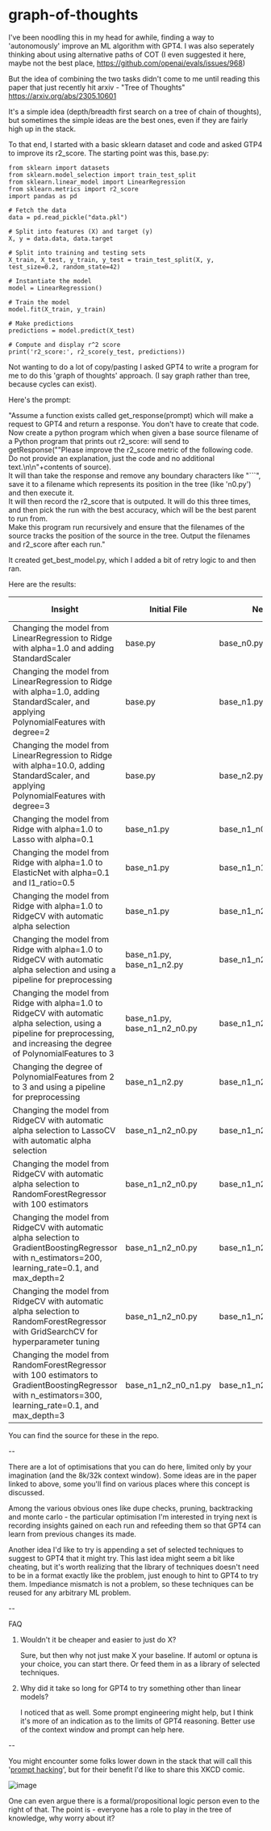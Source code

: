 # graph-of-thoughts

I've been noodling this in my head for awhile, finding a way to 'autonomously' improve an ML algorithm with GPT4.  I was also seperately thinking about using alternative paths of COT (I even suggested it here, maybe not the best place, https://github.com/openai/evals/issues/968)

But the idea of combining the two tasks didn't come to me until reading this paper that just recently hit arxiv - "Tree of Thoughts" https://arxiv.org/abs/2305.10601

It's a simple idea (depth/breadth first search on a tree of chain of thoughts), but sometimes the simple ideas are the best ones, even if they are fairly high up in the stack.

To that end, I started with a basic sklearn dataset and code and asked GTP4 to improve its r2_score.  The starting point was this, base.py:

```
from sklearn import datasets
from sklearn.model_selection import train_test_split
from sklearn.linear_model import LinearRegression
from sklearn.metrics import r2_score
import pandas as pd

# Fetch the data                                                                                                                 
data = pd.read_pickle("data.pkl")

# Split into features (X) and target (y)                                                                                         
X, y = data.data, data.target

# Split into training and testing sets                                                                                           
X_train, X_test, y_train, y_test = train_test_split(X, y, test_size=0.2, random_state=42)

# Instantiate the model                                                                                                          
model = LinearRegression()

# Train the model                                                                                                                
model.fit(X_train, y_train)

# Make predictions                                                                                                               
predictions = model.predict(X_test)

# Compute and display r^2 score                                                                                                  
print('r2_score:', r2_score(y_test, predictions))

```

Not wanting to do a lot of copy/pasting I asked GPT4 to write a program for me to do this 'graph of thoughts' approach.  (I say graph rather than tree, because cycles can exist).

Here's the prompt: 

"Assume a function exists called get_response(prompt) which will make a request to GPT4 and return a response.  You don't have to create that code.  
Now create a python program which when given a base source filename of a Python program that prints out r2_score: <score> will send to getResponse(""Please improve the r2_score metric of the following code. 
Do not provide an explanation, just the code and no additional text.\n\n"+contents of source).  
It will than take the response and remove any boundary characters like "```", save it to a filename which represents its position in the tree (like 'n0.py') and then execute it.  
It will then record the r2_score that is outputed.  It will do this three times, and then pick the run with the best accuracy, which will be the best parent to run from.  
Make this program run recursively and ensure that the filenames of the source tracks the position of the source in the tree.  Output the filenames and r2_score after each run."
    
It created get_best_model.py, which I added a bit of retry logic to and then ran.
    
Here are the results:

| Insight | Initial File | New File | Initial Score | New Score |
|---------|--------------|----------|---------------|-----------|
| Changing the model from LinearRegression to Ridge with alpha=1.0 and adding StandardScaler | base.py | base_n0.py | 0.575 | 0.576 |
| Changing the model from LinearRegression to Ridge with alpha=1.0, adding StandardScaler, and applying PolynomialFeatures with degree=2 | base.py | base_n1.py | 0.575 | 0.647 |
| Changing the model from LinearRegression to Ridge with alpha=10.0, adding StandardScaler, and applying PolynomialFeatures with degree=3 | base.py | base_n2.py | 0.575 | -14.131 |
| Changing the model from Ridge with alpha=1.0 to Lasso with alpha=0.1 | base_n1.py | base_n1_n0.py | 0.647 | 0.482 |
| Changing the model from Ridge with alpha=1.0 to ElasticNet with alpha=0.1 and l1_ratio=0.5 | base_n1.py | base_n1_n1.py | 0.647 | 0.515 |
| Changing the model from Ridge with alpha=1.0 to RidgeCV with automatic alpha selection | base_n1.py | base_n1_n2.py | 0.647 | 0.656 |
| Changing the model from Ridge with alpha=1.0 to RidgeCV with automatic alpha selection and using a pipeline for preprocessing | base_n1.py, base_n1_n2.py | base_n1_n2_n0.py | 0.656 | 0.656 |
| Changing the model from Ridge with alpha=1.0 to RidgeCV with automatic alpha selection, using a pipeline for preprocessing, and increasing the degree of PolynomialFeatures to 3 | base_n1.py, base_n1_n2_n0.py | base_n1_n2_n1.py | 0.656 | -15.415 |
| Changing the degree of PolynomialFeatures from 2 to 3 and using a pipeline for preprocessing | base_n1_n2.py | base_n1_n2_n2.py | 0.656 | -15.415 |
| Changing the model from RidgeCV with automatic alpha selection to LassoCV with automatic alpha selection | base_n1_n2_n0.py | base_n1_n2_n0_n0.py | 0.656 | 0.482 |
| Changing the model from RidgeCV with automatic alpha selection to RandomForestRegressor with 100 estimators | base_n1_n2_n0.py | base_n1_n2_n0_n1.py | 0.656 | 0.799 |
| Changing the model from RidgeCV with automatic alpha selection to GradientBoostingRegressor with n_estimators=200, learning_rate=0.1, and max_depth=2 | base_n1_n2_n0.py | base_n1_n2_n0_n2.py | 0.656 | 0.775 |
| Changing the model from RidgeCV with automatic alpha selection to RandomForestRegressor with GridSearchCV for hyperparameter tuning | base_n1_n2_n0.py | base_n1_n2_n0_n1_n0.py | 0.799 | 0.802 |
| Changing the model from RandomForestRegressor with 100 estimators to GradientBoostingRegressor with n_estimators=300, learning_rate=0.1, and max_depth=3 | base_n1_n2_n0_n1.py | base_n1_n2_n0_n1_n1.py | 0.799 | 0.817


You can find the source for these in the repo. 
    
--
    
There are a lot of optimisations that you can do here, limited only by your imagination (and the 8k/32k context window).  Some ideas are in the paper linked to above, some you'll find on various places where this concept is discussed. 

Among the various obvious ones like dupe checks, pruning, backtracking and monte carlo - the particular optimisation I'm interested in trying next is recording insights gained on each run and refeeding them so that GPT4 can learn from previous changes its made.  

Another idea I'd like to try is appending a set of selected techniques to suggest to GPT4 that it might try.  This last idea might seem a bit like cheating, but it's worth realizing that the library of techniques doesn't need to be in a format exactly like the problem, just enough to hint to GPT4 to try them.  Impediance mismatch is not a problem, so these techniques can be reused for any arbitrary ML problem.

--
    
FAQ
    
1. Wouldn't it be cheaper and easier to just do X?   
    
    Sure, but then why not just make X your baseline.  If automl or optuna is your choice, you can start there.  Or feed them in as a library of selected techniques.
    
    
2. Why did it take so long for GPT4 to try something other than linear models?
    
    I noticed that as well.  Some prompt engineering might help, but I think it's more of an indication as to the limits of GPT4 reasoning.  Better use of the context window and prompt can help here.
    
--    

You might encounter some folks lower down in the stack that will call this '[prompt hacking](https://twitter.com/karpathy/status/1659653943754891279)', but for their benefit I'd like to share this XKCD comic.
   
![image](https://github.com/qrdlgit/graph-of-thoughts/assets/129564070/09b3f3ca-a6c4-4e30-9f8d-e6748aacfe79)


One can even argue there is a formal/propositional logic person even to the right of that.  The point is - everyone has a role to play in the tree of knowledge, why worry about it?
